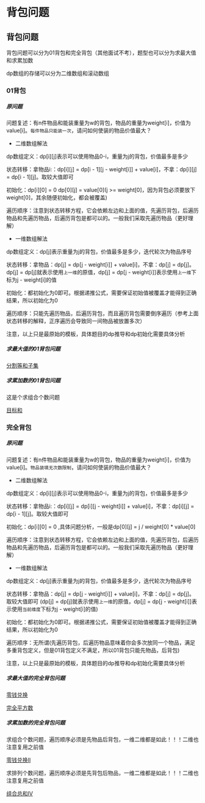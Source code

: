 # 背包问题

## 背包问题

背包问题可以分为01背包和完全背包（其他面试不考），题型也可以分为求最大值和求累加数

dp数组的存储可以分为二维数组和滚动数组


### 01背包

##### 原问题

问题复述：有n件物品和能装重量为w的背包，物品的重量为weight[i]，价值为value[i]。`每件物品只能装一次`，请问如何使装的物品价值最大？

+ 二维数组解法

dp数组定义：dp[i][j]表示可以使用物品0-i，重量为j的背包，价值最多是多少

状态转移：拿物品i:：dp[i][j] = dp[i - 1][j - weight[i]] + value[i]，不拿：dp[i][j] = dp[i - 1][j]。取较大值即可

初始化：dp[i][0] = 0 dp[0][j] = value[0](j >= weight[0]，因为背包必须要放下weight[0]，其余随便初始化，都会被覆盖)

遍历顺序：注意到状态转移方程，它会依赖左边和上面的值，先遍历背包，后遍历物品和先遍历物品，后遍历背包是都可以的。一般我们采取先遍历物品（更好理解）

+ 一维数组解法

dp数组定义：dp[j]表示重量为j的背包，价值最多是多少，迭代轮次为物品序号

状态转移：拿物品：dp[j] = dp[j - weight[i]]  + value[i]，不拿：dp[j] = dp[j]。dp[j] = dp[j]就表示使用`上一维`的原值，dp[j] = dp[j - weight[i]]表示使用`上一维`下标为j -      weight[i]的值

初始化：都初始化为0即可。根据递推公式，需要保证初始值被覆盖才能得到正确结果，所以初始化为0

遍历顺序：只能先遍历物品，后遍历背包，而且遍历背包需要倒序遍历（参考上面状态转移的解释，正序遍历会导致同一间物品被放置多次）

注意，以上只是最原始的模板，具体题目的dp推导和dp初始化需要具体分析

##### 求最大值的01背包问题

[分割等和子集](./code/分割等和子集.java)

##### 求累加数的01背包问题

这是个求组合个数问题

[目标和](./code/目标和.java)



### 完全背包

##### 原问题

问题复述：有n件物品和能装重量为w的背包，物品的重量为weight[i]，价值为value[i]。`物品装填无次数限制`，请问如何使装的物品价值最大？

+ 二维数组解法

dp数组定义：dp[i][j]表示可以使用物品0-i，重量为j的背包，价值最多是多少

状态转移：拿物品i:：dp[i][j] = dp[i][j - weight[i]] + value[i]，不拿：dp[i][j] = dp[i - 1][j]。取较大值即可

初始化：dp[i][0] = 0 ,具体问题分析，一般是dp[0][j] = j / weight[0] * value[0]

遍历顺序：注意到状态转移方程，它会依赖左边和上面的值，先遍历背包，后遍历物品和先遍历物品，后遍历背包是都可以的。一般我们采取先遍历物品（更好理解）

+ 一维数组解法

dp数组定义：dp[j]表示重量为j的背包，价值最多是多少，迭代轮次为物品序号

状态转移：拿物品：dp[j] = dp[j - weight[i]] + value[i]，不拿：dp[j] = dp[j]。取较大值即可
    (dp[j] = dp[j]就表示使用`上一维`的原值，dp[j] = dp[j - weight[i]]表示使用`当前维度`下标为j - weight[i]的值)

初始化：都初始化为0即可。根据递推公式，需要保证初始值被覆盖才能得到正确结果，所以初始化为0

遍历顺序：无所谓(先遍历背包，后遍历物品意味着你会多次放同一个物品，满足多重背包定义，但是01背包定义不满足，所以01背包只能先物品，后背包)

注意，以上只是最原始的模板，具体题目的dp推导和dp初始化需要具体分析

##### 求最大值的完全背包问题

[零钱兑换](./code/零钱兑换.java)

[完全平方数](./code/完全平方数.java)

##### 求累加数的完全背包问题

求组合个数问题，遍历顺序必须是先物品后背包，一维二维都是如此！！！二维也注意复用之前值

[零钱兑换II](./code/零钱兑换II.java)

求排列个数问题，遍历顺序必须是先背包后物品，一维二维都是如此！！！二维也注意复用之前值

[组合总和IV](./code/组合总和IV.java)
